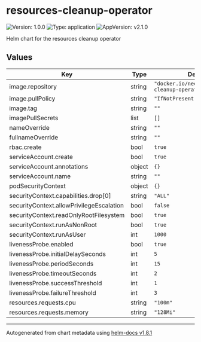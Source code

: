 # resources-cleanup-operator

![Version: 1.0.0](https://img.shields.io/badge/Version-1.0.0-informational?style=flat-square) ![Type: application](https://img.shields.io/badge/Type-application-informational?style=flat-square) ![AppVersion: v2.1.0](https://img.shields.io/badge/AppVersion-v2.1.0-informational?style=flat-square)

Helm chart for the resources cleanup operator

## Values

| Key | Type | Default | Description |
|-----|------|---------|-------------|
| image.repository | string | `"docker.io/neo9sas/resources-cleanup-operator"` |  |
| image.pullPolicy | string | `"IfNotPresent"` |  |
| image.tag | string | `""` |  |
| imagePullSecrets | list | `[]` |  |
| nameOverride | string | `""` |  |
| fullnameOverride | string | `""` |  |
| rbac.create | bool | `true` |  |
| serviceAccount.create | bool | `true` |  |
| serviceAccount.annotations | object | `{}` |  |
| serviceAccount.name | string | `""` |  |
| podSecurityContext | object | `{}` |  |
| securityContext.capabilities.drop[0] | string | `"ALL"` |  |
| securityContext.allowPrivilegeEscalation | bool | `false` |  |
| securityContext.readOnlyRootFilesystem | bool | `true` |  |
| securityContext.runAsNonRoot | bool | `true` |  |
| securityContext.runAsUser | int | `1000` |  |
| livenessProbe.enabled | bool | `true` |  |
| livenessProbe.initialDelaySeconds | int | `5` |  |
| livenessProbe.periodSeconds | int | `15` |  |
| livenessProbe.timeoutSeconds | int | `2` |  |
| livenessProbe.successThreshold | int | `1` |  |
| livenessProbe.failureThreshold | int | `3` |  |
| resources.requests.cpu | string | `"100m"` |  |
| resources.requests.memory | string | `"128Mi"` |  |

----------------------------------------------
Autogenerated from chart metadata using [helm-docs v1.8.1](https://github.com/norwoodj/helm-docs/releases/v1.8.1)
